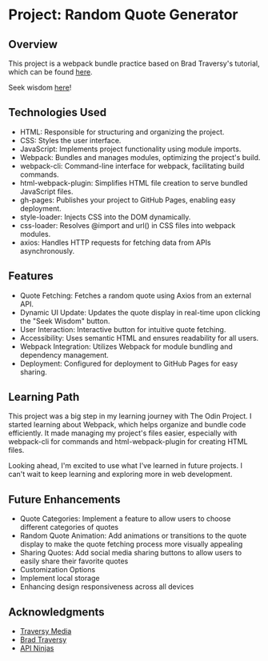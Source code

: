 # Project: Random Quote Generator

## Overview

This project is a webpack bundle practice based on Brad Traversy's tutorial, which can be found [here](https://www.youtube.com/watch?v=IZGNcSuwBZs).

Seek wisdom [here](https://krig6.github.io/webpack-starter/)!

## Technologies Used

- HTML: Responsible for structuring and organizing the project.
- CSS: Styles the user interface.
- JavaScript: Implements project functionality using module imports.
- Webpack: Bundles and manages modules, optimizing the project's build.
- webpack-cli: Command-line interface for webpack, facilitating build commands.
- html-webpack-plugin: Simplifies HTML file creation to serve bundled JavaScript files.
- gh-pages: Publishes your project to GitHub Pages, enabling easy deployment.
- style-loader: Injects CSS into the DOM dynamically.
- css-loader: Resolves @import and url() in CSS files into webpack modules.
- axios: Handles HTTP requests for fetching data from APIs asynchronously.

## Features

- Quote Fetching: Fetches a random quote using Axios from an external API.
- Dynamic UI Update: Updates the quote display in real-time upon clicking the "Seek Wisdom" button.
- User Interaction: Interactive button for intuitive quote fetching.
- Accessibility: Uses semantic HTML and ensures readability for all users.
- Webpack Integration: Utilizes Webpack for module bundling and dependency management.
- Deployment: Configured for deployment to GitHub Pages for easy sharing.

## Learning Path

This project was a big step in my learning journey with The Odin Project. I started learning about Webpack, which helps organize and bundle code efficiently. It made managing my project's files easier, especially with webpack-cli for commands and html-webpack-plugin for creating HTML files.

Looking ahead, I'm excited to use what I've learned in future projects. I can't wait to keep learning and exploring more in web development.

## Future Enhancements

- Quote Categories: Implement a feature to allow users to choose different categories of quotes
- Random Quote Animation: Add animations or transitions to the quote display to make the quote fetching process more visually appealing
- Sharing Quotes: Add social media sharing buttons to allow users to easily share their favorite quotes
- Customization Options
- Implement local storage
- Enhancing design responsiveness across all devices

## Acknowledgments

- [Traversy Media](https://www.youtube.com/@TraversyMedia/)<br>
- [Brad Traversy](https://github.com/bradtraversy)<br>
- [API Ninjas](https://api-ninjas.com/)
